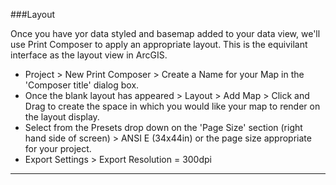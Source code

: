 
###Layout

Once you have yor data styled and basemap added to your data view, we'll use Print Composer to apply an appropriate layout. This is the equivilant interface as the layout view in ArcGIS.
  - Project > New Print Composer > Create a Name for your Map in the 'Composer title' dialog box.
  - Once the blank layout has appeared > Layout > Add Map > Click and Drag to create the space in which you would like your map to render on the layout display. 
  - Select from the Presets drop down on the 'Page Size' section (right hand side of screen) > ANSI E (34x44in) or the page size appropriate for your project.
  - Export Settings > Export Resolution = 300dpi
 
---
